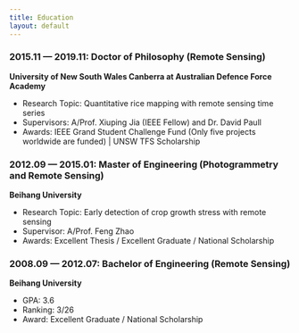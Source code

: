 ```yaml
---
title: Education
layout: default
---
```


### 2015.11 — 2019.11: Doctor of Philosophy (Remote Sensing)

**University of New South Wales Canberra at Australian Defence Force Academy**

- Research Topic: Quantitative rice mapping with remote sensing time series
- Supervisors: A/Prof. Xiuping Jia (IEEE Fellow) and Dr. David Paull
- Awards: IEEE Grand Student Challenge Fund (Only five projects worldwide are funded) |
UNSW TFS Scholarship

### 2012.09 — 2015.01: Master of Engineering (Photogrammetry and Remote Sensing)

**Beihang University**

- Research Topic: Early detection of crop growth stress with remote sensing
- Supervisor: A/Prof. Feng Zhao
- Awards: Excellent Thesis / Excellent Graduate / National Scholarship

### 2008.09 — 2012.07: Bachelor of Engineering (Remote Sensing)

**Beihang University**

- GPA: 3.6
- Ranking: 3/26
- Award: Excellent Graduate / National Scholarship